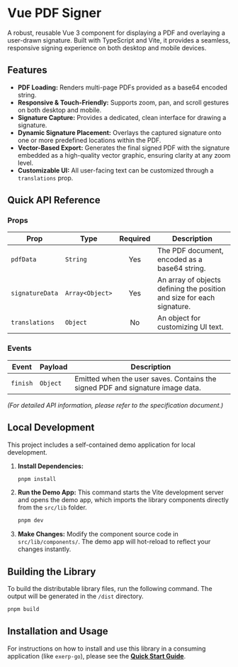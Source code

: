 # Vue PDF Signer

A robust, reusable Vue 3 component for displaying a PDF and overlaying a user-drawn signature. Built with TypeScript and Vite, it provides a seamless, responsive signing experience on both desktop and mobile devices.

## Features

- **PDF Loading:** Renders multi-page PDFs provided as a base64 encoded string.
- **Responsive & Touch-Friendly:** Supports zoom, pan, and scroll gestures on both desktop and mobile.
- **Signature Capture:** Provides a dedicated, clean interface for drawing a signature.
- **Dynamic Signature Placement:** Overlays the captured signature onto one or more predefined locations within the PDF.
- **Vector-Based Export:** Generates the final signed PDF with the signature embedded as a high-quality vector graphic, ensuring clarity at any zoom level.
- **Customizable UI:** All user-facing text can be customized through a `translations` prop.

## Quick API Reference

### Props

| Prop            | Type            | Required | Description                                                            |
| --------------- | --------------- | :------: | ---------------------------------------------------------------------- |
| `pdfData`       | `String`        |   Yes    | The PDF document, encoded as a base64 string.                          |
| `signatureData` | `Array<Object>` |   Yes    | An array of objects defining the position and size for each signature. |
| `translations`  | `Object`        |    No    | An object for customizing UI text.                                     |

### Events

| Event    | Payload  | Description                                                                    |
| -------- | -------- | ------------------------------------------------------------------------------ |
| `finish` | `Object` | Emitted when the user saves. Contains the signed PDF and signature image data. |

_(For detailed API information, please refer to the specification document.)_

## Local Development

This project includes a self-contained demo application for local development.

1.  **Install Dependencies:**

    ```bash
    pnpm install
    ```

2.  **Run the Demo App:**
    This command starts the Vite development server and opens the demo app, which imports the library components directly from the `src/lib` folder.

    ```bash
    pnpm dev
    ```

3.  **Make Changes:**
    Modify the component source code in `src/lib/components/`. The demo app will hot-reload to reflect your changes instantly.

## Building the Library

To build the distributable library files, run the following command. The output will be generated in the `/dist` directory.

```bash
pnpm build
```

## Installation and Usage

For instructions on how to install and use this library in a consuming application (like `exerp-go`), please see the **[Quick Start Guide](./QUICKSTART.md)**.
